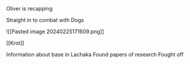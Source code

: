 Oliver is recapping

Straight in to combat with Dogs

![[Pasted image 20240225171609.png]]

[[Krot]]

Information about base in Lachaka
Found papers of research
Fought off 